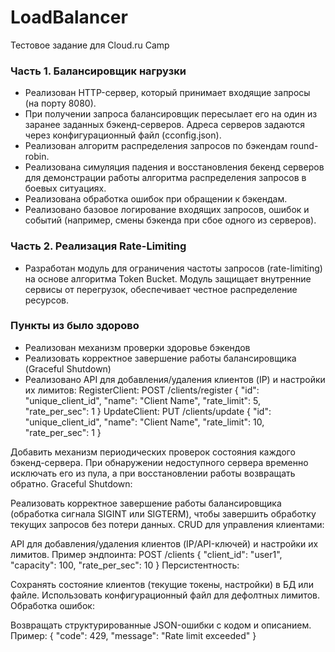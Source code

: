 # LoadBalancer
Тестовое задание для Cloud.ru Camp

### Часть 1. Балансировщик нагрузки
- Реализован HTTP-сервер, который принимает входящие запросы (на порту 8080). 
- При получении запроса балансировщик пересылает его на один из заранее заданных бэкенд-серверов. Адреса серверов задаются через конфигурационный файл (cconfig.json). 
- Реализован алгоритм распределения запросов по бэкендам round-robin. 
- Реализована симуляция падения и восстановления бекенд серверов для демонстрации работы алгоритма распределения запросов в боевых ситуациях.
- Реализована обработка ошибок при обращении к бэкендам.
- Реализовано базовое логирование входящих запросов, ошибок и событий (например, смены бэкенда при сбое одного из серверов).

### Часть 2. Реализация Rate-Limiting

- Разработан модуль для ограничения частоты запросов (rate-limiting) на основе алгоритма Token Bucket. Модуль защищает внутренние сервисы от перегрузок, обеспечивает честное распределение ресурсов.


### Пункты из было здорово
- Реализован механизм проверки здоровье бэкендов
- Реализовать корректное завершение работы балансировщика (Graceful Shutdown)
- Реализовано API для добавления/удаления клиентов (IP) и настройки их лимитов:
RegisterClient: POST /clients/register
{
    "id": "unique_client_id",
    "name": "Client Name",
    "rate_limit": 5,
    "rate_per_sec": 1
}
UpdateClient: PUT /clients/update
{
    "id": "unique_client_id",
    "name": "Client Name",
    "rate_limit": 10,
    "rate_per_sec": 1
}


Добавить механизм периодических проверок состояния каждого бэкенд-сервера.
При обнаружении недоступного сервера временно исключать его из пула, а при восстановлении работы возвращать обратно.
Graceful Shutdown:

Реализовать корректное завершение работы балансировщика (обработка сигнала SIGINT или SIGTERM), чтобы завершить обработку текущих запросов без потери данных.
CRUD для управления клиентами:

API для добавления/удаления клиентов (IP/API-ключей) и настройки их лимитов.
Пример эндпоинта: POST /clients { "client_id": "user1", "capacity": 100, "rate_per_sec": 10 }
Персистентность:

Сохранять состояние клиентов (текущие токены, настройки) в БД или файле.
Использовать конфигурационный файл для дефолтных лимитов.
Обработка ошибок:

Возвращать структурированные JSON-ошибки с кодом и описанием.
Пример: { "code": 429, "message": "Rate limit exceeded" }
